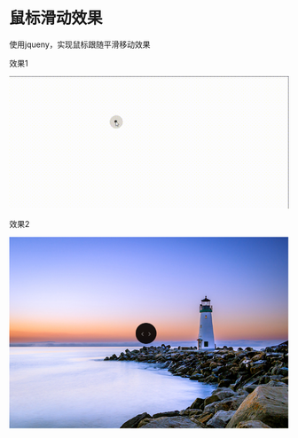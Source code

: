 # 鼠标滑动效果
<p>使用jqueny，实现鼠标跟随平滑移动效果</p>
<p>效果1</p>
<img src="image/1.gif">
<p>效果2</p>
<img src="image/3.jpg">
